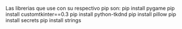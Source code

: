 Las librerias que use con su respectivo pip son:
pip install pygame
pip install customtkinter==0.3
pip install python-tkdnd
pip install pillow
pip install secrets
pip install strings
